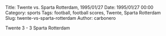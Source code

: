 Title: Twente vs. Sparta Rotterdam, 1995/01/27
Date: 1995/01/27 00:00
Category: sports
Tags: football, football scores, Twente, Sparta Rotterdam
Slug: twente-vs-sparta-rotterdam
Author: carbonero


Twente 3 - 3 Sparta Rotterdam
